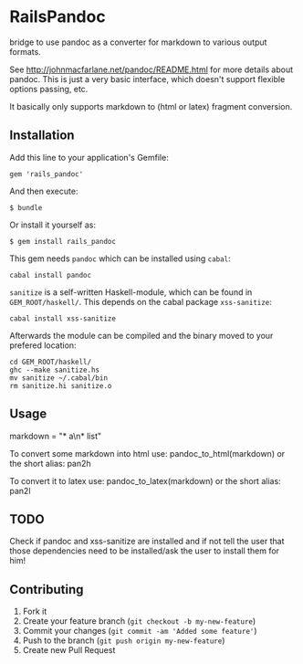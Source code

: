 # RailsPandoc

bridge to use pandoc as a converter for markdown to various output formats.

See http://johnmacfarlane.net/pandoc/README.html for more details about pandoc.
This is just a very basic interface, which doesn't support flexible options passing, etc.

It basically only supports markdown to (html or latex) fragment conversion.

## Installation

Add this line to your application's Gemfile:

    gem 'rails_pandoc'

And then execute:

    $ bundle

Or install it yourself as:

    $ gem install rails_pandoc


This gem needs `pandoc` which can be installed using `cabal`:
 
    cabal install pandoc
 
`sanitize` is a self-written Haskell-module, which can be found in `GEM_ROOT/haskell/`. This depends on the cabal package `xss-sanitize`:
 
    cabal install xss-sanitize
 
Afterwards the module can be compiled and the binary moved to your prefered location:
 
    cd GEM_ROOT/haskell/
    ghc --make sanitize.hs
    mv sanitize ~/.cabal/bin
    rm sanitize.hi sanitize.o

## Usage

markdown = "* a\n* list"

To convert some markdown into html use:
pandoc_to_html(markdown)
or the short alias: pan2h

To convert it to latex use:
pandoc_to_latex(markdown)
or the short alias: pan2l

## TODO

Check if pandoc and xss-sanitize are installed and if not tell the user that those dependencies need to be installed/ask the user to install them for him!

## Contributing

1. Fork it
2. Create your feature branch (`git checkout -b my-new-feature`)
3. Commit your changes (`git commit -am 'Added some feature'`)
4. Push to the branch (`git push origin my-new-feature`)
5. Create new Pull Request
